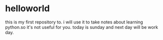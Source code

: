 # helloworld
this is my first repository to. i will use it to take notes about learning python.so it's not useful for you.
today is sunday and next day will be work day.
